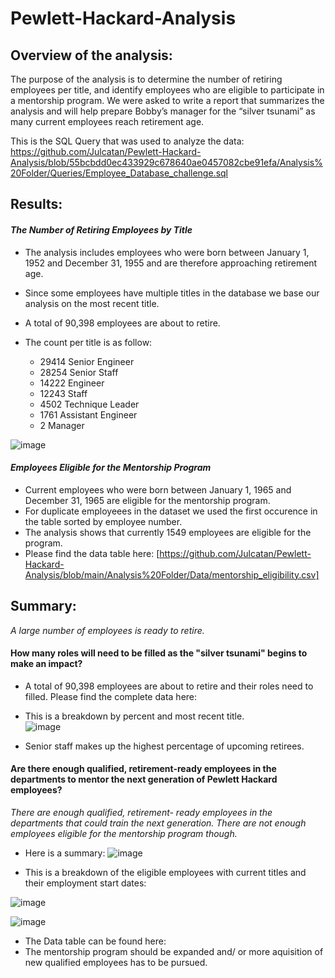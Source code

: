 # Pewlett-Hackard-Analysis

## Overview of the analysis:

The purpose of the analysis is to determine the number of retiring employees per title, and identify employees who are eligible to participate in a mentorship program. 
We were asked to write a report that summarizes the analysis and will help prepare Bobby’s manager for the “silver tsunami” as many current employees reach retirement age.

This is the SQL Query that was used to analyze the data: https://github.com/Julcatan/Pewlett-Hackard-Analysis/blob/55bcbdd0ec433929c678640ae0457082cbe91efa/Analysis%20Folder/Queries/Employee_Database_challenge.sql

## Results: 


  ####  _The Number of Retiring Employees by Title_
    
   - The analysis includes employees who were born between January 1, 1952 and December 31, 1955 and are therefore approaching retirement age.
    
   - Since some employees have multiple titles in the database we base our analysis on the most recent title.
    
   - A total of 90,398 employees are about to retire.
    
   - The count per title is as follow:
    
      - 29414	Senior Engineer
      - 28254	Senior Staff
      - 14222	Engineer
      - 12243	Staff
      - 4502	Technique Leader
      - 1761	Assistant Engineer
      - 2	    Manager

  ![image](https://user-images.githubusercontent.com/91682586/144054023-5cad0276-5618-4376-98e7-6e3eb1699529.png)

   	  
  #### _Employees Eligible for the Mentorship Program_
  
   - Current employees who were born between January 1, 1965 and December 31, 1965 are eligible for the mentorship program.
   - For duplicate employeees in the dataset we used the first occurence in the table sorted by employee number.
   - The analysis shows that currently 1549 employees are eligible for the program. 
   - Please find the data table here: [https://github.com/Julcatan/Pewlett-Hackard-Analysis/blob/main/Analysis%20Folder/Data/mentorship_eligibility.csv]
 

## Summary: 

 _A large number of employees is ready to retire._

#### How many roles will need to be filled as the "silver tsunami" begins to make an impact?

  - A total of 90,398 employees are about to retire and their roles need to filled.
    Please find the complete data here:  

  - This is a breakdown by percent and most recent title.	
 ![image](https://user-images.githubusercontent.com/91682586/143709971-2404a257-cfd5-40dd-8069-d4dac1838e3c.png)

  - Senior staff makes up the highest percentage of upcoming retirees.

#### Are there enough qualified, retirement-ready employees in the departments to mentor the next generation of Pewlett Hackard employees?

_There are enough qualified, retirement- ready employees in the departments that could train the next generation. There are  not enough employees eligible for the mentorship program though._ 
  
  - Here is a summary: ![image](https://user-images.githubusercontent.com/91682586/144059806-b478b26a-470a-4f05-8831-d84bae3011b9.png)
   
  - This is a breakdown of the eligible employees with current titles and their employment start dates:
           
   ![image](https://user-images.githubusercontent.com/91682586/143691916-cfbadb74-4fc0-4c78-80de-cd6eaf874497.png)
      
   ![image](https://user-images.githubusercontent.com/91682586/143698815-d82961fb-9582-4f35-ab03-476ab0ad2ad3.png)

  - The Data table can be found here:  
  - The mentorship program should be expanded and/ or more aquisition of new qualified employees has to be pursued.    



